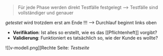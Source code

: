 > Für jede Phase werden direkt Testfälle festgelegt
> --> Testfälle sind vollständiger und genauer

_getestet_ wird trotzdem erst am Ende !!!
--> Durchlauf beginnt links oben 

- **Verifikation**: Ist alles so erstellt, wie es das [[Pflichtenheft]] vorgibt?
- **Validierung**: Funktioniert es tatsächlich so, wie der Kunde es wollte?

![[v-modell.png]]Rechte Seite: _Testseite_

